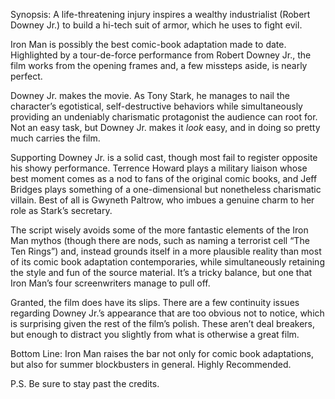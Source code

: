 Synopsis: A life-threatening injury inspires a wealthy industrialist (Robert Downey Jr.) to build a hi-tech suit of armor, which he uses to fight evil.

Iron Man is possibly the best comic-book adaptation made to date.  Highlighted by a tour-de-force performance from Robert Downey Jr., the film works from the opening frames and, a few missteps aside, is nearly perfect.

Downey Jr. makes the movie.  As Tony Stark, he manages to nail the character’s egotistical, self-destructive behaviors while simultaneously providing an undeniably charismatic protagonist the audience can root for.  Not an easy task, but Downey Jr. makes it <em>look</em> easy, and in doing so pretty much carries the film.

Supporting Downey Jr. is a solid cast, though most fail to register opposite his showy performance.  Terrence Howard plays a military liaison whose best moment comes as a nod to fans of the original comic books, and Jeff Bridges plays something of a one-dimensional but nonetheless charismatic villain.  Best of all is Gwyneth Paltrow, who imbues a genuine charm to her role as Stark’s secretary. 

The script wisely avoids some of the more fantastic elements of the Iron Man mythos (though there are nods, such as naming a terrorist cell “The Ten Rings”) and, instead grounds itself in a more plausible reality than most of its comic book adaptation contemporaries, while simultaneously retaining the style and fun of the source material. It’s a tricky balance, but one that Iron Man’s four screenwriters manage to pull off.

Granted, the film does have its slips.  There are a few continuity issues regarding Downey Jr.’s appearance that are too obvious not to notice, which is surprising given the rest of the film’s polish. These aren’t deal breakers, but enough to distract you slightly from what is otherwise a great film.

Bottom Line: Iron Man raises the bar not only for comic book adaptations, but also for summer blockbusters in general.  Highly Recommended.

P.S. Be sure to stay past the credits.
